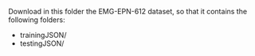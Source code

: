 Download in this folder the EMG-EPN-612 dataset, so that it contains the following folders:
* trainingJSON/
* testingJSON/ 
